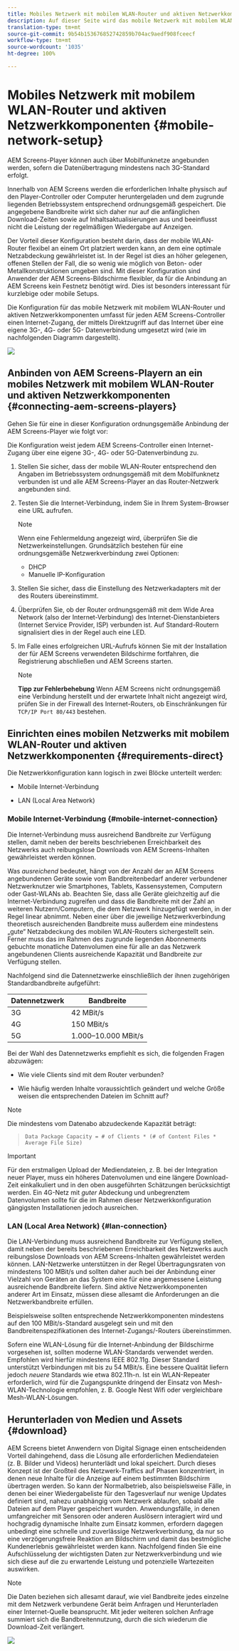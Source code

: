 ```yaml
---
title: Mobiles Netzwerk mit mobilem WLAN-Router und aktiven Netzwerkkomponenten
description: Auf dieser Seite wird das mobile Netzwerk mit mobilem WLAN-Router und aktiven Netzwerkkomponenten beschrieben.
translation-type: tm+mt
source-git-commit: 9b54b153676852742859b704ac9aedf908fceecf
workflow-type: tm+mt
source-wordcount: '1035'
ht-degree: 100%

---
```



# Mobiles Netzwerk mit mobilem WLAN-Router und aktiven Netzwerkkomponenten {#mobile-network-setup}

AEM Screens-Player können auch über Mobilfunknetze angebunden werden, sofern die Datenübertragung mindestens nach 3G-Standard erfolgt.

Innerhalb von AEM Screens werden die erforderlichen Inhalte physisch auf den Player-Controller oder Computer heruntergeladen und dem zugrunde liegenden Betriebssystem entsprechend ordnungsgemäß gespeichert. Die angegebene Bandbreite wirkt sich daher nur auf die anfänglichen Download-Zeiten sowie auf Inhaltsaktualisierungen aus und beeinflusst nicht die Leistung der regelmäßigen Wiedergabe auf Anzeigen.

Der Vorteil dieser Konfiguration besteht darin, dass der mobile WLAN-Router flexibel an einem Ort platziert werden kann, an dem eine optimale Netzabdeckung gewährleistet ist. In der Regel ist dies an höher gelegenen, offenen Stellen der Fall, die so wenig wie möglich von Beton- oder Metallkonstruktionen umgeben sind.
Mit dieser Konfiguration sind Anwender der AEM Screens-Bildschirme flexibler, da für die Anbindung an AEM Screens kein Festnetz benötigt wird. Dies ist besonders interessant für kurzlebige oder mobile Setups.

Die Konfiguration für das mobile Netzwerk mit mobilem WLAN-Router und aktiven Netzwerkkomponenten umfasst für jeden AEM Screens-Controller einen Internet-Zugang, der mittels Direktzugriff auf das Internet über eine eigene 3G-, 4G- oder 5G- Datenverbindung umgesetzt wird (wie im nachfolgenden Diagramm dargestellt).

![](/help/using/assets/mobile-network-1.png)

## Anbinden von AEM Screens-Playern an ein mobiles Netzwerk mit mobilem WLAN-Router und aktiven Netzwerkkomponenten {#connecting-aem-screens-players}

Gehen Sie für eine in dieser Konfiguration ordnungsgemäße Anbindung der AEM Screens-Player wie folgt vor:

Die Konfiguration weist jedem AEM Screens-Controller einen Internet-Zugang über eine eigene 3G-, 4G- oder 5G-Datenverbindung zu.

1. Stellen Sie sicher, dass der mobile WLAN-Router entsprechend den Angaben im Betriebssystem ordnungsgemäß mit dem Mobilfunknetz verbunden ist und alle AEM Screens-Player an das Router-Netzwerk angebunden sind.
1. Testen Sie die Internet-Verbindung, indem Sie in Ihrem System-Browser eine URL aufrufen.
   >[!NOTE]
   >Wenn eine Fehlermeldung angezeigt wird, überprüfen Sie die Netzwerkeinstellungen. Grundsätzlich bestehen für eine ordnungsgemäße Netzwerkverbindung zwei Optionen:
   >* DHCP
   >* Manuelle IP-Konfiguration


1. Stellen Sie sicher, dass die Einstellung des Netzwerkadapters mit der des Routers übereinstimmt.

1. Überprüfen Sie, ob der Router ordnungsgemäß mit dem Wide Area Network (also der Internet-Verbindung) des Internet-Dienstanbieters (Internet Service Provider, ISP) verbunden ist. Auf Standard-Routern signalisiert dies in der Regel auch eine LED.
1. Im Falle eines erfolgreichen URL-Aufrufs können Sie mit der Installation der für AEM Screens verwendeten Bildschirme fortfahren, die Registrierung abschließen und AEM Screens starten.

   >[!NOTE]
   >**Tipp zur Fehlerbehebung**
   >Wenn AEM Screens nicht ordnungsgemäß eine Verbindung herstellt und der erwartete Inhalt nicht angezeigt wird, prüfen Sie in der Firewall des Internet-Routers, ob Einschränkungen für `TCP/IP Port 80/443` bestehen.


## Einrichten eines mobilen Netzwerks mit mobilem WLAN-Router und aktiven Netzwerkkomponenten {#requirements-direct}

Die Netzwerkkonfiguration kann logisch in zwei Blöcke unterteilt werden:

* Mobile Internet-Verbindung

* LAN (Local Area Network)

### Mobile Internet-Verbindung {#mobile-internet-connection}

Die Internet-Verbindung muss ausreichend Bandbreite zur Verfügung stellen, damit neben der bereits beschriebenen Erreichbarkeit des Netzwerks auch reibungslose Downloads von AEM Screens-Inhalten gewährleistet werden können.

Was *ausreichend* bedeutet, hängt von der Anzahl der an AEM Screens angebundenen Geräte sowie vom Bandbreitenbedarf anderer verbundener Netzwerknutzer wie Smartphones, Tablets, Kassensystemen, Computern oder Gast-WLANs ab.
Beachten Sie, dass alle Geräte gleichzeitig auf die Internet-Verbindung zugreifen und dass die Bandbreite mit der Zahl an weiteren Nutzern/Computern, die dem Netzwerk hinzugefügt werden, in der Regel linear abnimmt.
Neben einer über die jeweilige Netzwerkverbindung theoretisch ausreichenden Bandbreite muss außerdem eine mindestens „gute“ Netzabdeckung des mobilen WLAN-Routers sichergestellt sein. Ferner muss das im Rahmen des zugrunde liegenden Abonnements gebuchte monatliche Datenvolumen eine für alle an das Netzwerk angebundenen Clients ausreichende Kapazität und Bandbreite zur Verfügung stellen.

Nachfolgend sind die Datennetzwerke einschließlich der ihnen zugehörigen Standardbandbreite aufgeführt:

| Datennetzwerk | Bandbreite |
|--- |--- |
| 3G | 42 MBit/s |
| 4G | 150 MBit/s |
| 5G | 1.000–10.000 MBit/s |

Bei der Wahl des Datennetzwerks empfiehlt es sich, die folgenden Fragen abzuwägen:

* Wie viele Clients sind mit dem Router verbunden?

* Wie häufig werden Inhalte voraussichtlich geändert und welche Größe weisen die entsprechenden Dateien im Schnitt auf?

>[!NOTE]
>
>Die mindestens vom Datenabo abzudeckende Kapazität beträgt: 

>
>`Data Package Capacity = # of Clients * (# of Content Files * Average File Size)`

>[!IMPORTANT]
>
>Für den erstmaligen Upload der Mediendateien, z. B. bei der Integration neuer Player, muss ein höheres Datenvolumen und eine längere Download-Zeit einkalkuliert und in den oben ausgeführten Schätzungen berücksichtigt werden. Ein 4G-Netz mit *guter* Abdeckung und unbegrenztem Datenvolumen sollte für die im Rahmen dieser Netzwerkkonfiguration gängigsten Installationen jedoch ausreichen.


### LAN (Local Area Network) {#lan-connection}

Die LAN-Verbindung muss ausreichend Bandbreite zur Verfügung stellen, damit neben der bereits beschriebenen Erreichbarkeit des Netzwerks auch reibungslose Downloads von AEM Screens-Inhalten gewährleistet werden können. LAN-Netzwerke unterstützen in der Regel Übertragungsraten von mindestens 100 MBit/s und sollten daher auch bei der Anbindung einer Vielzahl von Geräten an das System eine für eine angemessene Leistung ausreichende Bandbreite liefern. Sind aktive Netzwerkkomponenten anderer Art im Einsatz, müssen diese allesamt die Anforderungen an die Netzwerkbandbreite erfüllen.

Beispielsweise sollten entsprechende Netzwerkkomponenten mindestens auf den 100 MBit/s-Standard ausgelegt sein und mit den Bandbreitenspezifikationen des Internet-Zugangs/-Routers übereinstimmen.

Sofern eine WLAN-Lösung für die Internet-Anbindung der Bildschirme vorgesehen ist, sollten moderne WLAN-Standards verwendet werden. Empfohlen wird hierfür mindestens IEEE 802.11g. Dieser Standard unterstützt Verbindungen mit bis zu 54 MBit/s. Eine bessere Qualität liefern jedoch *neuere* Standards wie etwa 802.11h-n. Ist ein WLAN-Repeater erforderlich, wird für die Zugangspunkte dringend der Einsatz von Mesh-WLAN-Technologie empfohlen, z. B. Google Nest Wifi oder vergleichbare Mesh-WLAN-Lösungen.

## Herunterladen von Medien und Assets {#download}

AEM Screens bietet Anwendern von Digital Signage einen entscheidenden Vorteil dahingehend, dass die Lösung alle erforderlichen Mediendateien (z. B. Bilder und Videos) herunterlädt und lokal speichert. Durch dieses Konzept ist der Großteil des Netzwerk-Traffics auf Phasen konzentriert, in denen neue Inhalte für die Anzeige auf einem bestimmten Bildschirm übertragen werden.
So kann der Normalbetrieb, also beispielsweise Fälle, in denen bei einer Wiedergabeliste für den Tagesverlauf nur wenige Updates definiert sind, nahezu unabhängig vom Netzwerk ablaufen, sobald alle Dateien auf dem Player gespeichert wurden.
Anwendungsfälle, in denen umfangreicher mit Sensoren oder anderen Auslösern interagiert wird und hochgradig dynamische Inhalte zum Einsatz kommen, erfordern dagegen unbedingt eine schnelle und zuverlässige Netzwerkverbindung, da nur so eine verzögerungsfreie Reaktion am Bildschirm und damit das bestmögliche Kundenerlebnis gewährleistet werden kann.
Nachfolgend finden Sie eine Aufschlüsselung der wichtigsten Daten zur Netzwerkverbindung und wie sich diese auf die zu erwartende Leistung und potenzielle Wartezeiten auswirken.

>[!NOTE]
>
>Die Daten beziehen sich allesamt darauf, wie viel Bandbreite jedes einzelne mit dem Netzwerk verbundene Gerät beim Anfragen und Herunterladen einer Internet-Quelle beansprucht. Mit jeder weiteren solchen Anfrage summiert sich die Bandbreitennutzung, durch die sich wiederum die Download-Zeit verlängert.

![](/help/using/assets/mobile-router-download.png)
